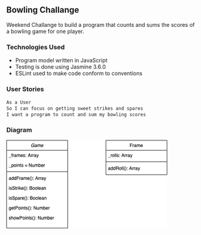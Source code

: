 ## Bowling Challange

Weekend Challange to build a program that counts and sums the scores of a bowling game for one player.

### Technologies Used

- Program model written in JavaScript
- Testing is done using Jasmine 3.6.0
- ESLint used to make code conform to conventions


### User Stories
```
As a User 
So I can focus on getting sweet strikes and spares
I want a program to count and sum my bowling scores
```

### Diagram

<img src="public/images/BowlingChallenge.png">